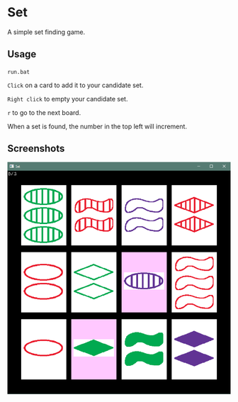 # Set
A simple set finding game.

## Usage
`run.bat`

`Click` on a card to add it to your candidate set.

`Right click` to empty your candidate set.

`r` to go to the next board.

When a set is found, the number in the top left will increment.


## Screenshots
![Set game example](assets/set_example.png?raw=true "Set")
